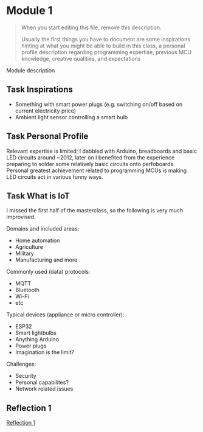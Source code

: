 # Module 1


> When you start editing this file, remove this description.
>
> Usually the first things you have to document are some inspirations hinting at what
> you might be able to build in this class, a personal profile description regarding
> programming expertise, previous MCU knowledge, creative qualities, and expectations

Module description

## Task Inspirations

- Something with smart power plugs (e.g. switching on/off based on current electricity price)
- Ambient light sensor controlling a smart bulb

## Task Personal Profile
Relevant expertise is limited; I dabbled with Arduino, breadboards and basic LED circuits around ~2012, later on I benefited from the experience preparing to solder some relatively basic circuits onto perfoboards. Personal greatest achievement related to programming MCUs is making LED circuits act in various funny ways.


## Task What is IoT
I missed the first half of the masterclass, so the following is very much improvised.

Domains and included areas:

- Home automation
- Agriculture
- Military
- Manufacturing and more


Commonly used (data) protocols:

- MQTT
- Bluetooth
- Wi-Fi
- etc

Typical devices (appliance or micro controller):

-  ESP32
-  Smart lightbulbs
-  Anything Arduino
-  Power plugs
-  Imagination is the limit?

Challenges:

-  Security
-  Personal capabilites?
-  Network related issues

## Reflection 1
[Reflection 1](Reflections/ref01.md)
